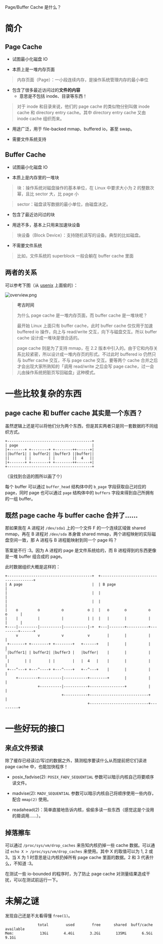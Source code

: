Page/Buffer Cache 是什么？

# 简介

## Page Cache

+ 试图最小化磁盘 IO

+ 本质上是一堆内存页面

> 内存页面（Page）：一小段连续内存，是操作系统管理内存的最小单位

+ 包含了很多最近访问过的**文件的内容**
    - 意思是不包括 inode、目录等东西！

> 对于 inode 和目录来说，他们的 page cache 的类似物分别叫做 inode cache 和 directory entry cache。其中 directory entry cache 又由 inode cache 组织而来。

+ 用途广泛，用于 file-backed mmap、buffered io，甚至 swap。

+ 需要文件系统支持

## Buffer Cache

+ 试图最小化磁盘 IO

+ 本质上是内存里的一堆块

> 块：操作系统对磁盘操作的基本单位，在 Linux 中要求大小为 2 的整数次幂，且比 sector 大，比 page 小

> sector：磁盘读写数据的最小单位，由磁盘决定。

+ 包含了最近访问过的块

+ 用途不多，基本上只用来加速块设备

> 块设备（Block Device）：支持随机读写的设备。典型的比如磁盘。

+ 不需要文件系统

> 比如，文件系统的 superblock 一般会躺在 buffer cache 里面

## 两者的关系

可以参考下图（从 [usenix](https://www.usenix.org/legacy/publications/library/proceedings/usenix01/full_papers/kroeger/kroeger_html/node8.html) 上面偷的）：

![overview.png](overview.png)

> **考古时间**
>
> 为什么 page cache 是一堆内存页面，而 buffer cache 是一堆块呢？
>
> 最开始 Linux 上面只有 buffer cache，此时 buffer cache 仅仅用于加速 buffered io 操作，向上与 read/write 交互，向下与磁盘交互。所以 buffer cache 设计成一堆块是很合适的。
>
> page cache 则是为了支持 mmap，在 2.2 版本中引入的。由于它和内存关系比较紧密，所以设计成一堆内存页的形式。不过此时 buffered io 仍然只与 buffer cache 交互，不与 page cache 交互。要等两个 cache 合并之后才会出现大家所熟知的「调用 read/write 之后会写 page cache，过一会儿由操作系统把脏页写回磁盘」这种模式。

# 一些比较复杂的东西

## page cache 和 buffer cache 其实是一个东西？

虽然逻辑上还是可以将他们分为两个东西，但是其实两者只是同一套数据的不同组织方式。

```plain
+---------------------------------------+
| page                                  |
|+-------+ +--------+ +--------++------+|
||buffer1| | buffer2| |buffer3 ||buffer||
||       | |        | |        ||  4   ||
|+-------+ +--------+ +--------++------+|
+---------------------------------------+
```

（没找到合适的图所以画了个）

每个 buffer 可以通过 `buffer_head` 结构体中的 `b_page` 字段获取自己对应的 page，同时 page 也可以通过 `page` 结构体中的 `buffers` 字段来得到自己所拥有的一组 buffer。

## 既然 page cache 与 buffer cache 合并了……

那如果我在 A 进程对 `/dev/sda1` 上的一个文件 F 的一个连续区域做 shared mmap，再在 B 进程对 `/dev/sda` 本身做 shared mmap，两个进程映射的实际磁盘空间一致，那 A 进程与 B 进程能映射到同一个 page 吗？

答案是不行 :3。因为 A 进程的 page 是文件系统给的，而 B 进程得到的东西更像是一堆 buffer 组合成的 page。

此时数据组织大概是这样的：

```plain
+---------------------------------------+  +---------------------------------------+ 
| A page                                |  | B page                                | 
|                                       |  |                                       | 
|                                       |  |                                       | 
|    o         o          o           o |  |   o       o          o         o      | 
|    |         |          |           | |  |   |       |          |         |      | 
+----|---------|----------|-----------|-+  +---|-------+----------+---------+------+ 
     v         v          v           v        |       |          |         |
 +-------+ +--------+ +--------+   +------+    |       |          |         |
`|buffer1| | buffer2| |buffer3 |   |buffer|    |       |          |         |
 |       | |        | |        |   |  4   |    |       |          |         |
 +---^---+ +---^----+ +---^----+   +--^---+    |       |          |         |
     +---------+----------|-----------+--------+       |          |         |
               +----------|-----------+----------------+          |         |
                          +-----------+---------------------------+         |
                                      +---------------------------+---------+

```

# 一些好玩的接口

## 来点文件预读

除了缓存已经读过/写过的数据之外，猜测程序要读什么从而提前把它们读进 page cache 中，也能加快程序！

+ posix_fadvise(2): `POSIX_FADV_SEQUENTIAL` 参数可以暗示内核自己将要顺序读文件。
+ madvise(2): `MADV_SEQUENTIAL` 参数可以暗示内核自己将顺序使用一些内存，配合 `mmap(2)` 使用。

+ readahead(2)：简单直接地告诉内核，偷偷多读一些东西（感觉这是个没用的屑调用……）。

## 掉落擦车

可以通过 `/proc/sys/vm/drop_caches` 来告知内核扔掉一些 cache 数据。可以通过 `echo X > /proc/sys/vm/drop_caches` 来使用。其中 X 的取值可以为 1, 2 或 3。当 X 为 1 时意思是让内核扔掉所有 page cache 里面的数据。2 和 3 代表什么，不知道 :3。

在测试一些 io-bounded 的程序时，为了防止 page cache 对测量结果造成干扰，可以在测试前运行一下。

# 未解之谜

发现自己还是不太看得懂 `free(1)`。

```plain
               total        used        free      shared  buff/cache   available
Mem:            13Gi       4.4Gi       3.2Gi       135Mi       6.5Gi       9.1Gi
```
